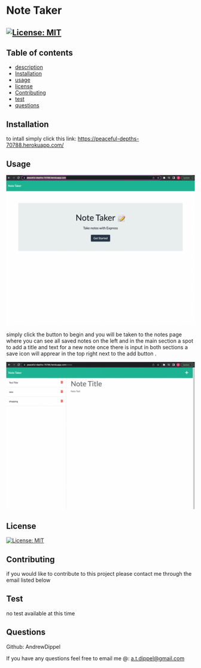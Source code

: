 # Note Taker
  ## [![License: MIT](https://img.shields.io/badge/License-MIT-yellow.svg)](https://opensource.org/licenses/MIT)
  ## Table of contents
* [description](#description)
* [Installation](#Installation)
* [usage](#Usage)
* [license](#License)
* [Contributing](#Contributing)
* [test](#Test)
* [questions](#Questions)

## Installation
to intall simply click this link: https://peaceful-depths-70788.herokuapp.com/
## Usage
![homepage with button to take you to notes page](assets/index-Page.png)

simply click the button to begin and you will be taken to the notes page where you can see all saved notes on the left and in the main section a spot to add a title and text for a new note once there is input in both sections a save icon will apprear in the top right next to the add button .

![notes page displaying saved notes and section to add new notes](assets/Notes-Page.png)
## License
[![License: MIT](https://img.shields.io/badge/License-MIT-yellow.svg)](https://opensource.org/licenses/MIT)
## Contributing
if you would like to contribute to this project please contact me through the email listed below
## Test
no test available at this time
## Questions
Github: AndrewDippel

If you have any questions feel free to email me @:
a.t.dippel@gmail.com
